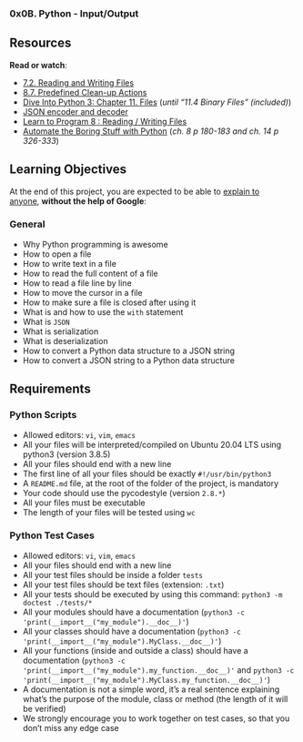 <h3>0x0B. Python - Input/Output</h3>
<h2>Resources</h2>
<p><strong>Read or watch</strong>:</p>
<ul>
<li><a title="7.2. Reading and Writing Files" href="https://intranet.hbtn.io/rltoken/b1H-khJP64gSE3OXQaRuCA" target="_blank">7.2. Reading and Writing Files</a></li>
<li><a title="8.7. Predefined Clean-up Actions" href="https://intranet.hbtn.io/rltoken/WK3WP_qtPhcDHJo4YNtL5A" target="_blank">8.7. Predefined Clean-up Actions</a></li>
<li><a title="Dive Into Python 3: Chapter 11. Files" href="https://intranet.hbtn.io/rltoken/J1IflY1h8VPUkQvh3W8qoA" target="_blank">Dive Into Python 3: Chapter 11. Files</a>&nbsp;(<em>until &ldquo;11.4 Binary Files&rdquo; (included)</em>)</li>
<li><a title="JSON encoder and decoder" href="https://intranet.hbtn.io/rltoken/H2tqUmi9i85WeOjAbRh1Bw" target="_blank">JSON encoder and decoder</a></li>
<li><a title="Learn to Program 8 : Reading / Writing Files" href="https://intranet.hbtn.io/rltoken/derf9VLFVDnSgX2n-drwnw" target="_blank">Learn to Program 8 : Reading / Writing Files</a></li>
<li><a title="Automate the Boring Stuff with Python" href="https://intranet.hbtn.io/rltoken/Y77h8aeRoljlN643yKfdTg" target="_blank">Automate the Boring Stuff with Python</a>&nbsp;(<em>ch. 8 p 180-183 and ch. 14 p 326-333</em>)</li>
</ul>
<h2>Learning Objectives</h2>
<p>At the end of this project, you are expected to be able to&nbsp;<a title="explain to anyone" href="https://intranet.hbtn.io/rltoken/0jMG36-XftlZbM8i86LpRQ" target="_blank">explain to anyone</a>,&nbsp;<strong>without the help of Google</strong>:</p>
<h3>General</h3>
<ul>
<li>Why Python programming is awesome</li>
<li>How to open a file</li>
<li>How to write text in a file</li>
<li>How to read the full content of a file</li>
<li>How to read a file line by line</li>
<li>How to move the cursor in a file</li>
<li>How to make sure a file is closed after using it</li>
<li>What is and how to use the&nbsp;<code>with</code>&nbsp;statement</li>
<li>What is&nbsp;<code>JSON</code></li>
<li>What is serialization</li>
<li>What is deserialization</li>
<li>How to convert a Python data structure to a JSON string</li>
<li>How to convert a JSON string to a Python data structure</li>
</ul>
<h2>Requirements</h2>
<h3>Python Scripts</h3>
<ul>
<li>Allowed editors:&nbsp;<code>vi</code>,&nbsp;<code>vim</code>,&nbsp;<code>emacs</code></li>
<li>All your files will be interpreted/compiled on Ubuntu 20.04 LTS using python3 (version 3.8.5)</li>
<li>All your files should end with a new line</li>
<li>The first line of all your files should be exactly&nbsp;<code>#!/usr/bin/python3</code></li>
<li>A&nbsp;<code>README.md</code>&nbsp;file, at the root of the folder of the project, is mandatory</li>
<li>Your code should use the pycodestyle (version&nbsp;<code>2.8.*</code>)</li>
<li>All your files must be executable</li>
<li>The length of your files will be tested using&nbsp;<code>wc</code></li>
</ul>
<h3>Python Test Cases</h3>
<ul>
<li>Allowed editors:&nbsp;<code>vi</code>,&nbsp;<code>vim</code>,&nbsp;<code>emacs</code></li>
<li>All your files should end with a new line</li>
<li>All your test files should be inside a folder&nbsp;<code>tests</code></li>
<li>All your test files should be text files (extension:&nbsp;<code>.txt</code>)</li>
<li>All your tests should be executed by using this command:&nbsp;<code>python3 -m doctest ./tests/*</code></li>
<li>All your modules should have a documentation (<code>python3 -c 'print(__import__("my_module").__doc__)'</code>)</li>
<li>All your classes should have a documentation (<code>python3 -c 'print(__import__("my_module").MyClass.__doc__)'</code>)</li>
<li>All your functions (inside and outside a class) should have a documentation (<code>python3 -c 'print(__import__("my_module").my_function.__doc__)'</code>&nbsp;and&nbsp;<code>python3 -c 'print(__import__("my_module").MyClass.my_function.__doc__)'</code>)</li>
<li>A documentation is not a simple word, it&rsquo;s a real sentence explaining what&rsquo;s the purpose of the module, class or method (the length of it will be verified)</li>
<li>We strongly encourage you to work together on test cases, so that you don&rsquo;t miss any edge case</li>
</ul>